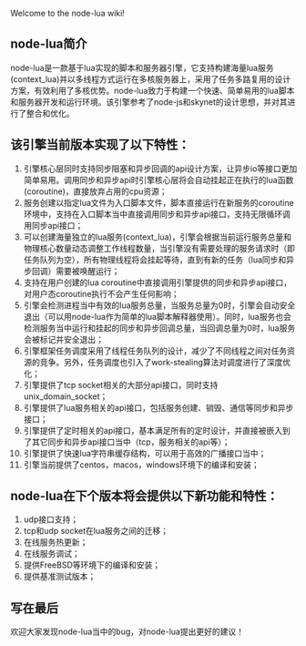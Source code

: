 Welcome to the node-lua wiki!
## node-lua简介
node-lua是一款基于lua实现的脚本和服务器引擎，它支持构建海量lua服务(context_lua)并以多线程方式运行在多核服务器上，采用了任务多路复用的设计方案，有效利用了多核优势。node-lua致力于构建一个快速、简单易用的lua脚本和服务器开发和运行环境。该引擎参考了node-js和skynet的设计思想，并对其进行了整合和优化。

## 该引擎当前版本实现了以下特性：
1. 引擎核心层同时支持同步阻塞和异步回调的api设计方案，让异步io等接口更加简单易用。调用同步和异步api时引擎核心层将会自动挂起正在执行的lua函数(coroutine)，直接放弃占用的cpu资源；
2. 服务创建以指定lua文件为入口脚本文件，脚本直接运行在新服务的coroutine环境中，支持在入口脚本当中直接调用同步和异步api接口，支持无限循环调用同步api接口；
3. 可以创建海量独立的lua服务(context_lua)，引擎会根据当前运行服务总量和物理核心数量动态调整工作线程数量，当引擎没有需要处理的服务请求时（即任务队列为空），所有物理线程将会挂起等待，直到有新的任务（lua同步和异步回调）需要被唤醒运行；
4. 支持在用户创建的lua coroutine中直接调用引擎提供的同步和异步api接口，对用户态coroutine执行不会产生任何影响；
5. 引擎会检测进程当中有效的lua服务总量，当服务总量为0时，引擎会自动安全退出（可以用node-lua作为简单的lua脚本解释器使用）。同时，lua服务也会检测服务当中运行和挂起的同步和异步回调总量，当回调总量为0时，lua服务会被标记并安全退出；
6. 引擎框架任务调度采用了线程任务队列的设计，减少了不同线程之间对任务资源的竞争。另外，任务调度也引入了work-stealing算法对调度进行了深度优化；
7. 引擎提供了tcp socket相关的大部分api接口，同时支持unix_domain_socket；
8. 引擎提供了lua服务相关的api接口，包括服务创建、销毁、通信等同步和异步接口；
9. 引擎提供了定时相关的api接口，基本满足所有的定时设计，并直接被嵌入到了其它同步和异步api接口当中（tcp，服务相关的api等）；
10. 引擎提供了快速lua字符串缓存结构，可以用于高效的广播接口当中；
11. 引擎当前提供了centos，macos，windows环境下的编译和安装；

## node-lua在下个版本将会提供以下新功能和特性：
1. udp接口支持；
2. tcp和udp socket在lua服务之间的迁移；
3. 在线服务热更新；
4. 在线服务调试；
5. 提供FreeBSD等环境下的编译和安装；
6. 提供基准测试版本；

## 写在最后
欢迎大家发现node-lua当中的bug，对node-lua提出更好的建议！
